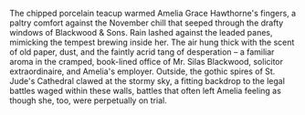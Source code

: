 The chipped porcelain teacup warmed Amelia Grace Hawthorne's fingers, a paltry comfort against the November chill that seeped through the drafty windows of Blackwood & Sons.  Rain lashed against the leaded panes, mimicking the tempest brewing inside her.  The air hung thick with the scent of old paper, dust, and the faintly acrid tang of desperation – a familiar aroma in the cramped, book-lined office of Mr. Silas Blackwood, solicitor extraordinaire, and Amelia's employer.  Outside, the gothic spires of St. Jude's Cathedral clawed at the stormy sky, a fitting backdrop to the legal battles waged within these walls, battles that often left Amelia feeling as though she, too, were perpetually on trial.
